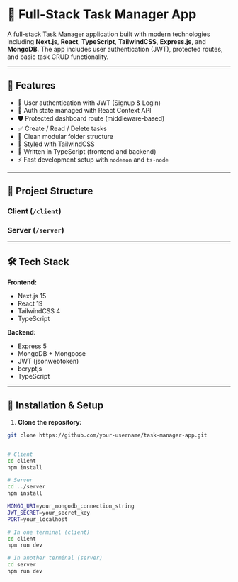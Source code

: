 # 📝 Full-Stack Task Manager App

A full-stack Task Manager application built with modern technologies including **Next.js**, **React**, **TypeScript**, **TailwindCSS**, **Express.js**, and **MongoDB**. The app includes user authentication (JWT), protected routes, and basic task CRUD functionality.

---

## 🚀 Features

- 🔐 User authentication with JWT (Signup & Login)
- 🧠 Auth state managed with React Context API
- 🛡 Protected dashboard route (middleware-based)
- ✅ Create / Read / Delete tasks
- 🧩 Clean modular folder structure
- 💅 Styled with TailwindCSS
- 🔧 Written in TypeScript (frontend and backend)
- ⚡ Fast development setup with `nodemon` and `ts-node`

---

## 📁 Project Structure

### Client (`/client`)

### Server (`/server`)



---

## 🛠 Tech Stack

**Frontend:**
- Next.js 15
- React 19
- TailwindCSS 4
- TypeScript

**Backend:**
- Express 5
- MongoDB + Mongoose
- JWT (jsonwebtoken)
- bcryptjs
- TypeScript

---

## 🧪 Installation & Setup

1. **Clone the repository:**
```bash
git clone https://github.com/your-username/task-manager-app.git


# Client
cd client
npm install

# Server
cd ../server
npm install

MONGO_URI=your_mongodb_connection_string
JWT_SECRET=your_secret_key
PORT=your_localhost

# In one terminal (client)
cd client
npm run dev

# In another terminal (server)
cd server
npm run dev

